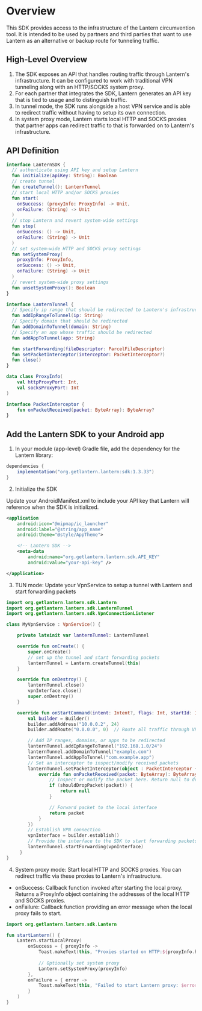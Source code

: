 # Overview
This SDK provides access to the infrastructure of the Lantern circumvention tool. It is intended to be used by partners and third parties that want to use Lantern as an alternative or backup route for tunneling traffic.

## High-Level Overview

1. The SDK exposes an API that handles routing traffic through Lantern's infrastructure. It can be configured to work with traditional VPN tunneling along with an HTTP/SOCKS system proxy.
2. For each partner that integrates the SDK, Lantern generates an API key that is tied to usage and to distinguish traffic.
2. In tunnel mode, the SDK runs alongside a host VPN service and is able to redirect traffic without having to setup its own connection.
4. In system proxy mode, Lantern starts local HTTP and SOCKS proxies that partner apps can redirect traffic to that is forwarded on to Lantern's infrastructure.

## API Definition

```kotlin
interface LanternSDK {
  // authenticate using API key and setup Lantern
  fun initialize(apiKey: String): Boolean
  // create tunnel
  fun createTunnel(): LanternTunnel
  // start local HTTP and/or SOCKS proxies
  fun start(
    onSuccess: (proxyInfo: ProxyInfo) -> Unit,
    onFailure: (String) -> Unit
  )
  // stop Lantern and revert system-wide settings
  fun stop(
    onSuccess: () -> Unit,
    onFailure: (String) -> Unit
  )
  // set system-wide HTTP and SOCKS proxy settings
  fun setSystemProxy(
    proxyInfo: ProxyInfo,
    onSuccess: () -> Unit,
    onFailure: (String) -> Unit
  )
  // revert system-wide proxy settings
  fun unsetSystemProxy(): Boolean
}

interface LanternTunnel {
  // Specify ip range that should be redirected to Lantern's infrastructure
  fun addIpRangeToTunnel(ip: String)
  // Specify domain that should be redirected
  fun addDomainToTunnel(domain: String)
  // Specify an app whose traffic should be redirected
  fun addAppToTunnel(app: String)

  fun startForwarding(fileDescriptor: ParcelFileDescriptor)
  fun setPacketInterceptor(interceptor: PacketInterceptor?)
  fun close()
}

data class ProxyInfo(
    val httpProxyPort: Int,
    val socksProxyPort: Int
)

interface PacketInterceptor {
    fun onPacketReceived(packet: ByteArray): ByteArray?
}
```

## Add the Lantern SDK to your Android app

1. In your module (app-level) Gradle file, add the dependency for the Lantern library:

```groovy
dependencies {
    implementation("org.getlantern.lantern:sdk:1.3.33")
}
```

2. Initialize the SDK

Update your AndroidManifest.xml to include your API key that Lantern will reference when the SDK is initialized.

```xml
<application
    android:icon="@mipmap/ic_launcher"
    android:label="@string/app_name"
    android:theme="@style/AppTheme">

    <!-- Lantern SDK -->
    <meta-data
        android:name="org.getlantern.lantern.sdk.API_KEY"
        android:value="your-api-key" />

</application>
```

3. TUN mode: Update your VpnService to setup a tunnel with Lantern and start forwarding packets

```kotlin
import org.getlantern.lantern.sdk.Lantern
import org.getlantern.lantern.sdk.LanternTunnel
import org.getlantern.lantern.sdk.VpnConnectionListener

class MyVpnService : VpnService() {

    private lateinit var lanternTunnel: LanternTunnel

    override fun onCreate() {
        super.onCreate()
        // set up the tunnel and start forwarding packets
        lanternTunnel = Lantern.createTunnel(this)
    }

    override fun onDestroy() {
        lanternTunnel.close()
        vpnInterface.close()
        super.onDestroy()
    }

    override fun onStartCommand(intent: Intent?, flags: Int, startId: Int): Int {
        val builder = Builder()
        builder.addAddress("10.0.0.2", 24)
        builder.addRoute("0.0.0.0", 0)  // Route all traffic through VPN

        // Add IP ranges, domains, or apps to be redirected
        lanternTunnel.addIpRangeToTunnel("192.168.1.0/24")
        lanternTunnel.addDomainToTunnel("example.com")
        lanternTunnel.addAppToTunnel("com.example.app")
        // Set an interceptor to inspect/modify received packets
        lanternTunnel.setPacketInterceptor(object : PacketInterceptor {
            override fun onPacketReceived(packet: ByteArray): ByteArray? {
                // Inspect or modify the packet here. Return null to drop the packet
                if (shouldDropPacket(packet)) {
                    return null
                }

                // Forward packet to the local interface
                return packet
            }
        })
        // Establish VPN connection
        vpnInterface = builder.establish()
        // Provide the interface to the SDK to start forwarding packets
        lanternTunnel.startForwarding(vpnInterface)
     }
}
``` 

4. System proxy mode: Start local HTTP and SOCKS proxies. You can redirect traffic via these proxies to Lantern's infrastructure.
- onSuccess: Callback function invoked after starting the local proxy. Returns a ProxyInfo object containing the addresses of the local HTTP and SOCKS proxies.
- onFailure: Callback function providing an error message when the local proxy fails to start.

```Kotlin
import org.getlantern.lantern.sdk.Lantern

fun startLantern() {
    Lantern.startLocalProxy(
        onSuccess = { proxyInfo ->
            Toast.makeText(this, "Proxies started on HTTP:${proxyInfo.httpProxyPort} and SOCKS:${proxyInfo.socksProxyPort}", Toast.LENGTH_LONG).show()
            
            // Optionally set system proxy
            Lantern.setSystemProxy(proxyInfo)
        },
        onFailure = { error ->
            Toast.makeText(this, "Failed to start Lantern proxy: $error", Toast.LENGTH_SHORT).show()
        }
    )
}
```
